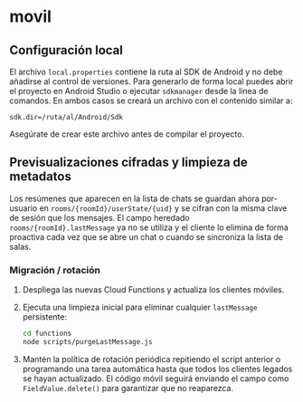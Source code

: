 # movil

## Configuración local

El archivo `local.properties` contiene la ruta al SDK de Android y no debe añadirse al control de versiones.
Para generarlo de forma local puedes abrir el proyecto en Android Studio o ejecutar `sdkmanager` desde la línea de comandos.
En ambos casos se creará un archivo con el contenido similar a:

```
sdk.dir=/ruta/al/Android/Sdk
```

Asegúrate de crear este archivo antes de compilar el proyecto.

## Previsualizaciones cifradas y limpieza de metadatos

Los resúmenes que aparecen en la lista de chats se guardan ahora por-usuario en
`rooms/{roomId}/userState/{uid}` y se cifran con la misma clave de sesión que los
mensajes. El campo heredado `rooms/{roomId}.lastMessage` ya no se utiliza y el
cliente lo elimina de forma proactiva cada vez que se abre un chat o cuando se
sincroniza la lista de salas.

### Migración / rotación

1. Despliega las nuevas Cloud Functions y actualiza los clientes móviles.
2. Ejecuta una limpieza inicial para eliminar cualquier `lastMessage`
   persistente:

   ```bash
   cd functions
   node scripts/purgeLastMessage.js
   ```

3. Mantén la política de rotación periódica repitiendo el script anterior o
   programando una tarea automática hasta que todos los clientes legados se
   hayan actualizado. El código móvil seguirá enviando el campo como
   `FieldValue.delete()` para garantizar que no reaparezca.
